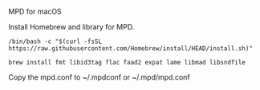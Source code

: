 MPD for macOS

Install Homebrew and library for MPD.

`/bin/bash -c "$(curl -fsSL https://raw.githubusercontent.com/Homebrew/install/HEAD/install.sh)"`

`brew install fmt libid3tag flac faad2 expat lame libmad libsndfile`

Copy the mpd.conf to ~/.mpdconf or ~/.mpd/mpd.conf
